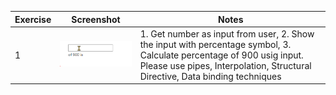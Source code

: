 
|Exercise|Screenshot|Notes|
|-------|-----------|-----------|
|1| <img src="https://github.com/rajkumartr/AugularTraining/blob/master/Exercise/Exercise1.gif" /> | 1. Get number as input from user, 2. Show the input with percentage symbol, 3. Calculate percentage of 900 usig input. Please use pipes, Interpolation, Structural Directive, Data binding techniques |
